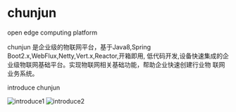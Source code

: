 # chunjun
open edge computing platform

chunjun 是企业级的物联网平台，基于Java8,Spring Boot2.x,WebFlux,Netty,Vert.x,Reactor,开箱即用,  低代码开发,设备快速集成的企业级物联网基础平台。实现物联网相关基础功能，帮助企业快速创建行业物 联网业务系统。

introduce chunjun

![introduce1](https://lingshou-1305893078.cos.ap-guangzhou.myqcloud.com/%E7%BA%AF%E9%92%A7%E7%89%A9%E8%81%94%E7%BD%91%E6%A1%86%E6%9E%B61.png)
![introduce2](https://lingshou-1305893078.cos.ap-guangzhou.myqcloud.com/%E7%BA%AF%E9%92%A7%E7%89%A9%E8%81%94%E7%BD%91%E6%A1%86%E6%9E%B62.png)
